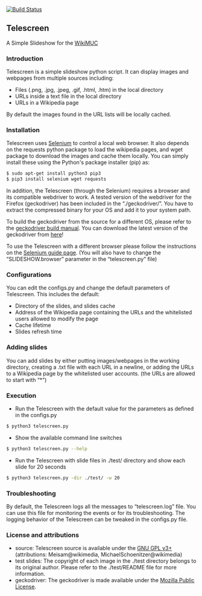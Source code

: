 [![Build Status](https://travis-ci.com/meisam-wiki/telescreen.svg?branch=master)](https://travis-ci.com/meisam-wiki/telescreen)
## Telescreen
A Simple Slideshow for the [WikiMUC](https://de.wikipedia.org/wiki/Wikipedia:WikiMUC)

### Introduction
Telescreen is a simple slideshow python script. It can display images and webpages from multiple sources including:
* Files (.png, .jpg, .jpeg, .gif, .html, .htm) in the local directory
* URLs inside a text file in the local directory
* URLs in a Wikipedia page

By default the images found in the URL lists will be locally cached.

### Installation
Telescreen uses [Selenium](https://github.com/SeleniumHQ/selenium/) to control a local web browser. It also depends on the requests python package to load the wikipedia pages, and wget package to download the images and cache them locally.
You can simply install these using the Python's package installer (pip) as:

```sh
$ sudo apt-get install python3 pip3
$ pip3 install selenium wget requests
```
In addition, the Telescreen (through the Selenium) requires a browser and its compatible webdriver to work.
A tested version of the webdriver for the Firefox (geckodriver) has been included in the “./geckodriver/”. You have to extract the compressed binary for your OS and add it to your system path. 

To build the geckodriver from the source for a different OS, please refer to the [geckodriver build manual](https://firefox-source-docs.mozilla.org/testing/geckodriver/Building.html). You can download the latest version of the geckodriver from [here](https://github.com/mozilla/geckodriver/releases/latest)!

To use the Telescreen with a different browser please follow the instructions on the [Selenium guide page](https://pypi.org/project/selenium/). (You will also have to change the “SLIDESHOW.browser” parameter in the “telescreen.py” file)

### Configurations
You can edit the configs.py and change the default parameters of Telescreen. This includes the default:
- Directory of the slides, and slides cache
- Address of the Wikipedia page containing the URLs and the whitelisted users allowed to modify the page
- Cache lifetime
- Slides refresh time

### Adding slides
You can add slides by either putting images/webpages in the working directory, creating a .txt file with each URL in a newline, or adding the URLs to a Wikipedia page by the whitelisted user accounts. (the URLs are allowed to start with “*”)

### Execution
* Run the Telescreen with the default value for the parameters as defined in the configs.py
```sh
$ python3 telescreen.py
```

* Show the available command line switches
```sh
$ python3 telescreen.py --help
```

* Run the Telescreen with slide files in ./test/ directory and show each slide for 20 seconds
```sh
$ python3 telescreen.py -dir ./test/ -w 20
```

### Troubleshooting
By default, the Telescreen logs all the messages to “telescreen.log” file. You can use this file for monitoring the events or for its troubleshooting. The logging behavior of the Telescreen can be tweaked in the configs.py file.

### License and attributions

* source: Telescreen source is available under the [GNU GPL v3+] (attributions: Meisam@wikimedia, MichaelSchoenitzer@wikimedia)
* test slides: The copyright of each image in the ./test directory belongs to its original author. Please refer to the ./test/README file for more information.
* geckodriver: The geckodriver is made available under the [Mozilla Public License].

[GNU GPL v3+]: https://www.gnu.org/licenses/quick-guide-gplv3.html
[Mozilla Public License]: https://www.mozilla.org/en-US/MPL/2.0/

